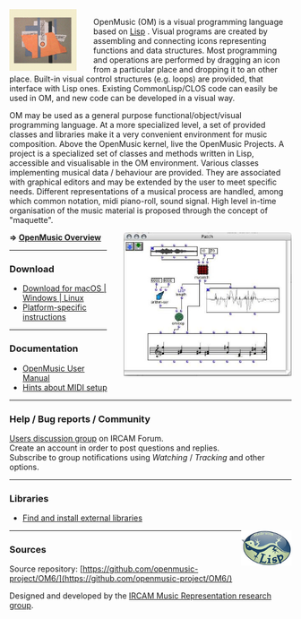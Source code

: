

<img src="images/omlogo.gif" width="120px" align="left" style="margin: 0px 30px 0px 0px;">
          
OpenMusic (OM) is a visual programming language based on [Lisp](http://www.gigamonkeys.com/book/introduction-why-lisp.html)
. Visual programs are created by assembling and connecting icons representing functions and data structures. Most programming and operations are performed by dragging an icon from a particular place and dropping it to an other place. Built-in visual control structures (e.g. loops) are provided, that interface with Lisp ones. Existing CommonLisp/CLOS code can easily be used in OM, and new code can be developed in a visual way.

OM may be used as a general purpose functional/object/visual programming language. At a more specialized level, a set of provided classes and libraries make it a very convenient environment for music composition. Above the OpenMusic kernel, live the OpenMusic Projects. A project is a specialized set of classes and methods written in Lisp, accessible and visualisable in the OM environment. Various classes implementing musical data / behaviour are provided. They are associated with graphical editors and may be extended by the user to meet specific needs. Different representations of a musical process are handled, among which common notation, midi piano-roll, sound signal. High level in-time organisation of the music material is proposed through the concept of "maquette".

<img src="images/patch2.jpg" width="300px" align="right" style="margin: 0px 0px 0px 30px;">

**=> [OpenMusic Overview](overview)**

 
------

### Download

- [Download for macOS \| Windows \| Linux](https://github.com/openmusic-project/OM6/releases/latest)
- [Platform-specific instructions](download)

------

### Documentation

- [OpenMusic User Manual](http://support.ircam.fr/docs/om/om6-manual/)
- [Hints about MIDI setup](doc/midi)


------


### Help / Bug reports / Community

[Users discussion group](https://discussion.forum.ircam.fr/c/openmusic) on IRCAM Forum.     
Create an account in order to post questions and replies.    
Subscribe to group notifications using _Watching_ / _Tracking_ and other options.


------

### Libraries 

- [Find and install external libraries](https://openmusic-project.github.io/libraries)


<img src="./images/lisp.jpg" width="90pix" margin="10px" align="right">

------

### Sources

Source repository: [https://github.com/openmusic-project/OM6/](https://github.com/openmusic-project/OM6/)

Designed and developed by the [IRCAM Music Representation research group](http://repmus.ircam.fr).





